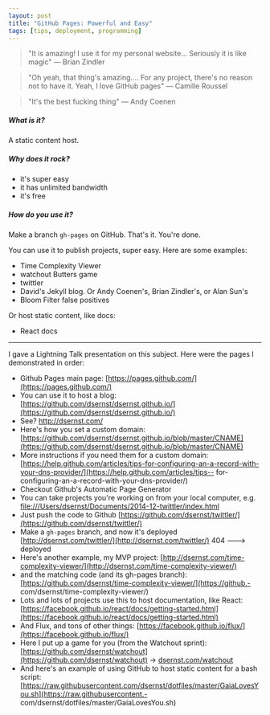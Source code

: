 ```yaml
---
layout: post
title: "GitHub Pages: Powerful and Easy"
tags: [tips, deployment, programming]
---
```


> "It is amazing! I use it for my personal website... Seriously it is like magic" — Brian Zindler

> "Oh yeah, that thing's amazing.... For any project, there's no reason not to have it. Yeah, I love GitHub pages" — Camille Roussel

> "It's the best fucking thing" — Andy Coenen

##### What is it?

A static content host.

##### Why does it rock?

- it's super easy
- it has unlimited bandwidth
- it's free

##### How do you use it?

Make a branch `gh-pages` on GitHub. That's it. You're done.



You can use it to publish projects, super easy. Here are some examples:

- Time Complexity Viewer
- watchout Butters game
- twittler
- David's Jekyll blog. Or Andy Coenen's, Brian Zindler's, or Alan Sun's
- Bloom Filter false positives

Or host static content, like docs:

- React docs

-----------------------------------------------

I gave a Lightning Talk presentation on this subject. Here were the pages I demonstrated in order:

- Github Pages main page: [https://pages.github.com/](https://pages.github.com/)
- You can use it to host a blog: [https://github.com/dsernst/dsernst.github.io/](https://github.com/dsernst/dsernst.github.io/)
- See? [http://dsernst.com/ ](http://dsernst.com/)
- Here's how you set a custom domain: [https://github.com/dsernst/dsernst.github.io/blob/master/CNAME](https://github.com/dsernst/dsernst.github.io/blob/master/CNAME)
- More instructions if you need them for a custom domain: [https://help.github.com/articles/tips-for-configuring-an-a-record-with-your-dns-provider/](https://help.github.com/articles/tips-- for-configuring-an-a-record-with-your-dns-provider/)
- Checkout Github's Automatic Page Generator
- You can take projects you're working on from your local computer, e.g. [file:///Users/dsernst/Documents/2014-12-twittler/index.html](file:///Users/dsernst/Documents/2014-12-twittler/index.html)
- Just push the code to Github [https://github.com/dsernst/twittler/](https://github.com/dsernst/twittler/)
- Make a `gh-pages` branch, and now it's deployed [http://dsernst.com/twittler/](http://dsernst.com/twittler/) 404 ---> deployed
- Here's another example, my MVP project: [http://dsernst.com/time-complexity-viewer/](http://dsernst.com/time-complexity-viewer/)
- and the matching code (and its gh-pages branch): [https://github.com/dsernst/time-complexity-viewer/](https://github.- com/dsernst/time-complexity-viewer/)
- Lots and lots of projects use this to host documentation, like React: [https://facebook.github.io/react/docs/getting-started.html](https://facebook.github.io/react/docs/getting-started.html)
- And Flux, and tons of other things: [https://facebook.github.io/flux/](https://facebook.github.io/flux/)
- Here I put up a game for you (from the Watchout sprint): [https://github.com/dsernst/watchout](https://github.com/dsernst/watchout) -> [dsernst.com/watchout](dsernst.com/watchout)
- And here's an example of using GitHub to host static content for a bash script: [https://raw.githubusercontent.com/dsernst/dotfiles/master/GaiaLovesYou.sh](https://raw.githubusercontent.- com/dsernst/dotfiles/master/GaiaLovesYou.sh)

